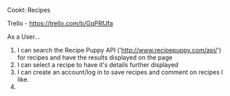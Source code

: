 Cookt: Recipes

Trello - https://trello.com/b/GqPRfJfa

As a User...
1. I can search the Recipe Puppy API ('http://www.recipepuppy.com/api/') for recipes and have the results displayed on the page
2. I can select a recipe to have it's details further displayed
3. I can create an account/log in to save recipes and comment on recipes I like.
4.
